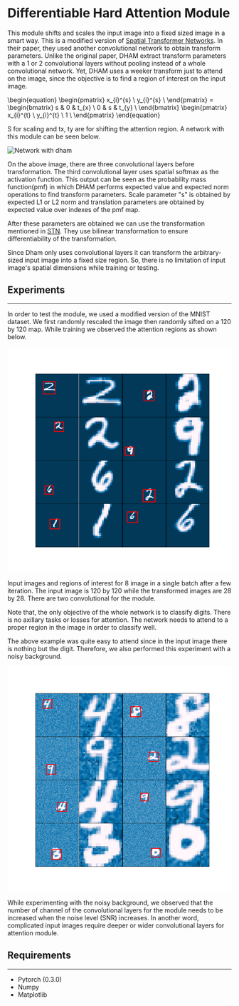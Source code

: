 # Differentiable Hard Attention Module

This module shifts and scales the input image into a fixed sized image in a smart way. This is a modified version of [Spatial Transformer Networks](https://arxiv.org/abs/1506.02025). In their paper, they used another convolutional network to obtain transform parameters. Unlike the original paper, DHAM extract transform parameters with a 1 or 2 convolutional layers without pooling instead of a whole convolutional network. Yet, DHAM uses a weeker transform just to attend on the image, since the objective is to find a region of interest on the input image.

\begin{equation}
\begin{pmatrix}
  x_{i}^{s}  \\
  y_{i}^{s}  \\ 
\end{pmatrix} = \begin{bmatrix}
  s & 0 & t_{x} \\
  0 & s & t_{y} \\
\end{bmatrix} \begin{pmatrix}
  x_{i}^{t}  \\
  y_{i}^{t}  \\
  1 \\
\end{pmatrix}
\end{equation}

S for scaling and tx, ty are for shifting the attention region. A network with this module can be seen below.

![Network with dham](network_with_dham.jpg)

On the above image, there are three convolutional layers before transformation. The third convolutional layer uses spatial softmax as the activation function. This output can be seen as the probability mass function(pmf) in which DHAM performs expected value and expected norm operations to find transform parameters. Scale parameter "s" is obtained by expected L1 or L2 norm and translation parameters are obtained by expected value over indexes of the pmf map.

After these parameters are obtained we can use the transformation mentioned in [STN](https://arxiv.org/abs/1506.02025). They use bilinear transformation to ensure differentiability of the transformation.

Since Dham only uses convolutional layers it can transform the arbitrary-sized input image into a fixed size region. So, there is no limitation of input image's spatial dimensions while training or testing.

## Experiments
___
In order to test the module, we used a modified version of the MNIST dataset. We first randomly rescaled the image then randomly sifted on a 120 by 120 map. While training we observed the attention regions as shown below.

![Network with dham](results/grid_2.png)

Input images and regions of interest for 8 image in a single batch after a few iteration. The input image is 120 by 120 while the transformed images are 28 by 28. There are two convolutional for the module.

Note that, the only objective of the whole network is to classify digits. There is no axillary tasks or losses for attention. The network needs to attend to a proper region in the image in order to classify well.

The above example was quite easy to attend since in the input image there is nothing but the digit. Therefore, we also performed this experiment with a noisy background.

![Network with dham](results/noise_grid_3.png)

While experimenting with the noisy background, we observed that the number of channel of the convolutional layers for the module needs to be increased when the noise level (SNR) increases. In another word, complicated input images require deeper or wider convolutional layers for attention module.

## Requirements
___

* Pytorch (0.3.0)
* Numpy
* Matplotlib


